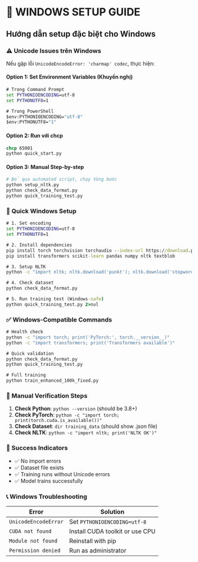 # 🚀 WINDOWS SETUP GUIDE

## Hướng dẫn setup đặc biệt cho Windows

### ⚠️ Unicode Issues trên Windows

Nếu gặp lỗi `UnicodeEncodeError: 'charmap' codec`, thực hiện:

#### Option 1: Set Environment Variables (Khuyến nghị)

```cmd
# Trong Command Prompt
set PYTHONIOENCODING=utf-8
set PYTHONUTF8=1

# Trong PowerShell
$env:PYTHONIOENCODING="utf-8"
$env:PYTHONUTF8="1"
```

#### Option 2: Run với chcp

```cmd
chcp 65001
python quick_start.py
```

#### Option 3: Manual Step-by-step

```bash
# Bỏ qua automated script, chạy từng bước
python setup_nltk.py
python check_data_format.py
python quick_training_test.py
```

### 🔧 Quick Windows Setup

```cmd
# 1. Set encoding
set PYTHONIOENCODING=utf-8
set PYTHONUTF8=1

# 2. Install dependencies
pip install torch torchvision torchaudio --index-url https://download.pytorch.org/whl/cu118
pip install transformers scikit-learn pandas numpy nltk textblob

# 3. Setup NLTK
python -c "import nltk; nltk.download('punkt'); nltk.download('stopwords')"

# 4. Check dataset
python check_data_format.py

# 5. Run training test (Windows-safe)
python quick_training_test.py 2>nul
```

### ✅ Windows-Compatible Commands

```cmd
# Health check
python -c "import torch; print('PyTorch:', torch.__version__)"
python -c "import transformers; print('Transformers available')"

# Quick validation
python check_data_format.py
python quick_training_test.py

# Full training
python train_enhanced_100k_fixed.py
```

### 📝 Manual Verification Steps

1. **Check Python**: `python --version` (should be 3.8+)
2. **Check PyTorch**: `python -c "import torch; print(torch.cuda.is_available())"`
3. **Check Dataset**: `dir training_data` (should show .json file)
4. **Check NLTK**: `python -c "import nltk; print('NLTK OK')"`

### 🎯 Success Indicators

- ✅ No import errors
- ✅ Dataset file exists
- ✅ Training runs without Unicode errors
- ✅ Model trains successfully

### 📞 Windows Troubleshooting

| Error                | Solution                        |
| -------------------- | ------------------------------- |
| `UnicodeEncodeError` | Set `PYTHONIOENCODING=utf-8`    |
| `CUDA not found`     | Install CUDA toolkit or use CPU |
| `Module not found`   | Reinstall with pip              |
| `Permission denied`  | Run as administrator            |
